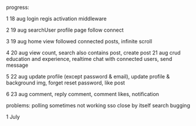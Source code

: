 progress:

1
18 aug
login regis activation middleware

2
19 aug
searchUser profile page follow connect

3
19 aug
home view followed connected posts, infinite scroll
  
4
20 aug
view count, search also contains post, create post 
21 aug
crud education and experience, realtime chat with connected users, send message

5
22 aug
update profile (except password & email), update profile & background img, forget reset password, like post

6
23 aug
comment, reply comment, comment likes, notification


problems:
polling sometimes not working
sso close by itself
search bugging



1 July
